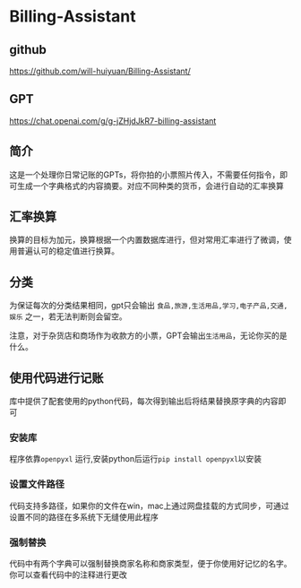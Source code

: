 # Billing-Assistant
## github
https://github.com/will-huiyuan/Billing-Assistant/
## GPT
https://chat.openai.com/g/g-jZHjdJkR7-billing-assistant
## 简介
这是一个处理你日常记账的GPTs，将你拍的小票照片传入，不需要任何指令，即可生成一个字典格式的内容摘要。对应不同种类的货币，会进行自动的汇率换算
## 汇率换算
换算的目标为加元，换算根据一个内置数据库进行，但对常用汇率进行了微调，使用普遍认可的稳定值进行换算。
## 分类
为保证每次的分类结果相同，gpt只会输出 `食品,旅游,生活用品,学习,电子产品,交通,娱乐` 之一，若无法判断则会留空。

注意，对于杂货店和商场作为收款方的小票，GPT会输出`生活用品`，无论你买的是什么。

## 使用代码进行记账
库中提供了配套使用的python代码，每次得到输出后将结果替换原字典的内容即可
### 安装库
程序依靠`openpyxl` 运行,安装python后运行`pip install openpyxl`以安装
### 设置文件路径
代码支持多路径，如果你的文件在win，mac上通过网盘挂载的方式同步，可通过设置不同的路径在多系统下无缝使用此程序
### 强制替换
代码中有两个字典可以强制替换商家名称和商家类型，便于你使用好记忆的名字。
你可以查看代码中的注释进行更改
